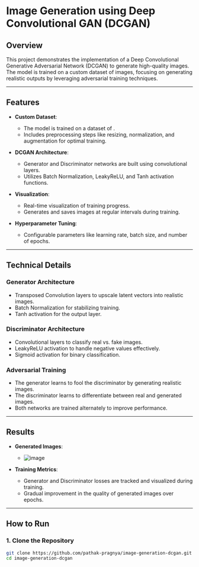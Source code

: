 # **Image Generation using Deep Convolutional GAN (DCGAN)**

## **Overview**
This project demonstrates the implementation of a Deep Convolutional Generative Adversarial Network (DCGAN) to generate high-quality images. The model is trained on a custom dataset of images, focusing on generating realistic outputs by leveraging adversarial training techniques.

---

## **Features**
- **Custom Dataset**:
  - The model is trained on a dataset of .
  - Includes preprocessing steps like resizing, normalization, and augmentation for optimal training.

- **DCGAN Architecture**:
  - Generator and Discriminator networks are built using convolutional layers.
  - Utilizes Batch Normalization, LeakyReLU, and Tanh activation functions.

- **Visualization**:
  - Real-time visualization of training progress.
  - Generates and saves images at regular intervals during training.

- **Hyperparameter Tuning**:
  - Configurable parameters like learning rate, batch size, and number of epochs.

---

## **Technical Details**
### **Generator Architecture**
- Transposed Convolution layers to upscale latent vectors into realistic images.
- Batch Normalization for stabilizing training.
- Tanh activation for the output layer.

### **Discriminator Architecture**
- Convolutional layers to classify real vs. fake images.
- LeakyReLU activation to handle negative values effectively.
- Sigmoid activation for binary classification.

### **Adversarial Training**
- The generator learns to fool the discriminator by generating realistic images.
- The discriminator learns to differentiate between real and generated images.
- Both networks are trained alternately to improve performance.

---

## **Results**
- **Generated Images**:
  - ![image](https://github.com/user-attachments/assets/ab5cd8db-9c0e-4bd3-bcd2-f77787598d05)


- **Training Metrics**:
  - Generator and Discriminator losses are tracked and visualized during training.
  - Gradual improvement in the quality of generated images over epochs.

---

## **How to Run**
### **1. Clone the Repository**
```bash
git clone https://github.com/pathak-pragnya/image-generation-dcgan.git
cd image-generation-dcgan

